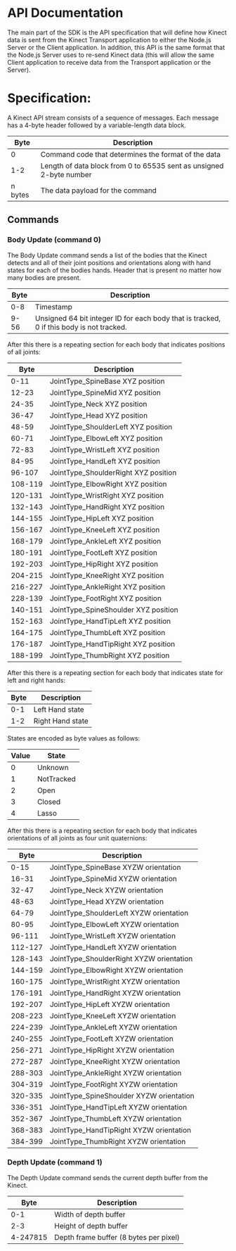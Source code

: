API Documentation
======================

The main part of the SDK is the API specification that will define how Kinect data is sent from the Kinect Transport application to either the Node.js Server or the Client application. In addition, this API is the same format that the Node.js Server uses to re-send Kinect data (this will allow the same Client application to receive data from the Transport application or the Server).

# Specification:

A Kinect API stream consists of a sequence of messages. Each message has a 4-byte header followed by a variable-length data block.

| Byte   | Description
|--------|----------------------------
|0       | Command code that determines the format of the data
|1-2     | Length of data block from 0 to 65535 sent as unsigned 2-byte number
|n bytes | The data payload for the command

## Commands

### Body Update (command 0)

The Body Update command sends a list of the bodies that the Kinect detects and all of their joint positions and orientations along with hand states for each of the bodies hands.
Header that is present no matter how many bodies are present.

| Byte   | Description
|--------|----------------------------
|0-8     | Timestamp
|9-56    | Unsigned 64 bit integer ID for each body that is tracked, 0 if this body is not tracked.

After this there is a repeating section for each body that indicates positions of all joints:

| Byte   | Description
|--------|----------------------------
|0-11    | JointType_SpineBase XYZ position
|12-23   | JointType_SpineMid XYZ position
|24-35   | JointType_Neck XYZ position
|36-47   | JointType_Head XYZ position
|48-59   | JointType_ShoulderLeft XYZ position
|60-71   | JointType_ElbowLeft XYZ position
|72-83   | JointType_WristLeft XYZ position
|84-95   | JointType_HandLeft XYZ position
|96-107  | JointType_ShoulderRight XYZ position
|108-119 | JointType_ElbowRight XYZ position
|120-131 | JointType_WristRight XYZ position
|132-143 | JointType_HandRight XYZ position
|144-155 | JointType_HipLeft XYZ position
|156-167 | JointType_KneeLeft XYZ position
|168-179 | JointType_AnkleLeft XYZ position
|180-191 | JointType_FootLeft XYZ position
|192-203 | JointType_HipRight XYZ position
|204-215 | JointType_KneeRight XYZ position
|216-227 | JointType_AnkleRight XYZ position
|228-139 | JointType_FootRight XYZ position
|140-151 | JointType_SpineShoulder XYZ position
|152-163 | JointType_HandTipLeft XYZ position
|164-175 | JointType_ThumbLeft XYZ position
|176-187 | JointType_HandTipRight XYZ position
|188-199 | JointType_ThumbRight XYZ position

After this there is a repeating section for each body that indicates state for left and right hands:

| Byte   | Description
|--------|----------------------------
|0-1     | Left Hand state
|1-2     | Right Hand state

States are encoded as byte values as follows:

| Value  | State
|--------|----------------------------
|0       | Unknown
|1       | NotTracked
|2       | Open
|3       | Closed
|4       | Lasso

After this there is a repeating section for each body that indicates orientations of all joints as four unit quaternions:

| Byte   | Description
|--------|----------------------------
|0-15    | JointType_SpineBase XYZW orientation
|16-31   | JointType_SpineMid XYZW orientation
|32-47   | JointType_Neck XYZW orientation
|48-63   | JointType_Head XYZW orientation
|64-79   | JointType_ShoulderLeft XYZW orientation
|80-95   | JointType_ElbowLeft XYZW orientation
|96-111  | JointType_WristLeft XYZW orientation
|112-127 | JointType_HandLeft XYZW orientation
|128-143 | JointType_ShoulderRight XYZW orientation
|144-159 | JointType_ElbowRight XYZW orientation
|160-175 | JointType_WristRight XYZW orientation
|176-191 | JointType_HandRight XYZW orientation
|192-207 | JointType_HipLeft XYZW orientation
|208-223 | JointType_KneeLeft XYZW orientation
|224-239 | JointType_AnkleLeft XYZW orientation
|240-255 | JointType_FootLeft XYZW orientation
|256-271 | JointType_HipRight XYZW orientation
|272-287 | JointType_KneeRight XYZW orientation
|288-303 | JointType_AnkleRight XYZW orientation
|304-319 | JointType_FootRight XYZW orientation
|320-335 | JointType_SpineShoulder XYZW orientation
|336-351 | JointType_HandTipLeft XYZW orientation
|352-367 | JointType_ThumbLeft XYZW orientation
|368-383 | JointType_HandTipRight XYZW orientation
|384-399 | JointType_ThumbRight XYZW orientation

### Depth Update (command 1)

The Depth Update command sends the current depth buffer from the Kinect.

| Byte   | Description
|--------|----------------------------
|0-1     | Width of depth buffer
|2-3     | Height of depth buffer
|4-247815| Depth frame buffer (8 bytes per pixel)
